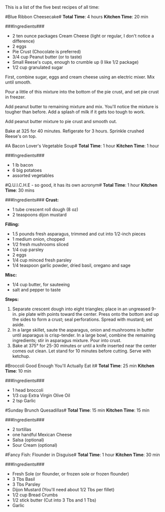 This is a list of the five best recipes of all time:

#Blue Ribbon Cheesecake#
**Total Time**: 4 hours  **Kitchen Time**: 20 min

###Ingredients###
- 2 ten ounce packages Cream Cheese (light or regular, I don't notice a difference)
- 2 eggs
- Pie Crust (Chocolate is preferred)
- 3/4 cup Peanut butter (or to taste)
- Small Reese's cups, enough to crumble up (I like 1/2 package)
- 1/2 cup granulated sugar

First, combine sugar, eggs and cream cheese using an electric mixer.  Mix until smooth.

Pour a little of this mixture into the bottom of the pie crust, and set pie crust in freezer.

Add peanut butter to remaining mixture and mix.  You'll notice the mixture is tougher than before.  Add a splash of milk if it gets too tough to work.

Add peanut butter mixture to pie crust and smooth out.

Bake at 325 for 40 minutes.  Refigerate for 3 hours.  Sprinkle crushed Reese's on top.

#A Bacon Lover's Vegetable Soup#
**Total Time**: 1 hour  **Kitchen Time**: 1 hour

###Ingredients###
- 1 lb bacon
- 6 big potatoes
- assorted vegetables

#Q.U.I.C.H.E - so good, it has its own acronym#
**Total Time**: 1 hour  **Kitchen Time**: 30 mins

###Ingredients###
**Crust:**
- 1 tube crescent roll dough (8 oz)
- 2 teaspoons dijon mustard

**Filling:**
- 1.5 pounds fresh asparagus, trimmed and cut into 1/2-inch pieces
- 1 medium onion, chopped
- 1/2 fresh mushrooms sliced
- 1/4 cup parsley
- 2 eggs
- 1/4 cup minced fresh parsley
- 1/4 teaspoon garlic powder, dried basil, oregano and sage

**Misc:**
- 1/4 cup butter, for sauteeing
- salt and pepper to taste

**Steps:**

1. Separate crescent dough into eight triangles; place in an ungreased 9-in. pie plate with points toward the center. Press onto the bottom and up the sides to form a crust; seal perforations. Spread with mustard; set aside.
2. In a large skillet, saute the asparagus, onion and mushrooms in butter until asparagus is crisp-tender. In a large bowl, combine the remaining ingredients; stir in asparagus mixture. Pour into crust.
3. Bake at 375° for 25-30 minutes or until a knife inserted near the center comes out clean. Let stand for 10 minutes before cutting.  Serve with ketchup.

#Broccoli Good Enough You'll Actually Eat it#
**Total Time**: 25 min  **Kitchen Time**: 10 min

###Ingredients###
- 1 head broccoli
- 1/3 cup Extra Virgin Olive Oil
- 2 tsp Garlic

#Sunday Brunch Quesadillas#
**Total Time**: 15 min  **Kitchen Time**: 15 min

###Ingredients###
- 2 tortillas
- one handful Mexican Cheese
- Salsa (optional)
- Sour Cream (optional)


#Fancy Fish: Flounder in Disguise#
**Total Time**: 1 hour  **Kitchen Time**: 30 min

###Ingredients###
- Fresh Sole (or flounder, or frozen sole or frozen flounder)
- 3 Tbs Basil
- 3 Tbs Parsley
- Dijon Mustard (You'll need about 1/2 Tbs per fillet)
- 1/2 cup Bread Crumbs
- 1/2 stick butter (Cut into 3 Tbs and 1 Tbs)
- Garlic
